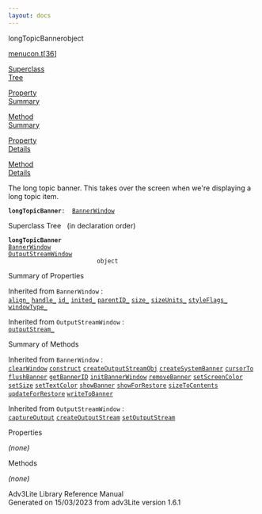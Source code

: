 ```yaml
---
layout: docs
---
```

<span class="title">longTopicBanner</span><span class="type">object</span>

[menucon.t](../file/menucon.t.html)\[[36](../source/menucon.t.html#36)\]

[Superclass  
Tree](#_SuperClassTree_)

[Property  
Summary](#_PropSummary_)

[Method  
Summary](#_MethodSummary_)

[Property  
Details](#_Properties_)

[Method  
Details](#_Methods_)



The long topic banner. This takes over the screen when we're displaying
a long topic item.

**`longTopicBanner`**` :   `[`BannerWindow`](../object/BannerWindow.html)



<span id="_SuperClassTree_"></span>



<span class="hdln">Superclass Tree</span>   (in declaration order)



**`longTopicBanner`**  
[`BannerWindow`](../object/BannerWindow.html)  
[`OutputStreamWindow`](../object/OutputStreamWindow.html)  
`                         object`  
<span id="_PropSummary_"></span>



<span class="hdln">Summary of Properties</span>  





Inherited from `BannerWindow` :  
[`align_`](../object/BannerWindow.html#align_) [`handle_`](../object/BannerWindow.html#handle_) [`id_`](../object/BannerWindow.html#id_) [`inited_`](../object/BannerWindow.html#inited_) [`parentID_`](../object/BannerWindow.html#parentID_) [`size_`](../object/BannerWindow.html#size_) [`sizeUnits_`](../object/BannerWindow.html#sizeUnits_) [`styleFlags_`](../object/BannerWindow.html#styleFlags_) [`windowType_`](../object/BannerWindow.html#windowType_)

Inherited from `OutputStreamWindow` :  
[`outputStream_`](../object/OutputStreamWindow.html#outputStream_)

<span id="_MethodSummary_"></span>



<span class="hdln">Summary of Methods</span>  





Inherited from `BannerWindow` :  
[`clearWindow`](../object/BannerWindow.html#clearWindow) [`construct`](../object/BannerWindow.html#construct) [`createOutputStreamObj`](../object/BannerWindow.html#createOutputStreamObj) [`createSystemBanner`](../object/BannerWindow.html#createSystemBanner) [`cursorTo`](../object/BannerWindow.html#cursorTo) [`flushBanner`](../object/BannerWindow.html#flushBanner) [`getBannerID`](../object/BannerWindow.html#getBannerID) [`initBannerWindow`](../object/BannerWindow.html#initBannerWindow) [`removeBanner`](../object/BannerWindow.html#removeBanner) [`setScreenColor`](../object/BannerWindow.html#setScreenColor) [`setSize`](../object/BannerWindow.html#setSize) [`setTextColor`](../object/BannerWindow.html#setTextColor) [`showBanner`](../object/BannerWindow.html#showBanner) [`showForRestore`](../object/BannerWindow.html#showForRestore) [`sizeToContents`](../object/BannerWindow.html#sizeToContents) [`updateForRestore`](../object/BannerWindow.html#updateForRestore) [`writeToBanner`](../object/BannerWindow.html#writeToBanner)

Inherited from `OutputStreamWindow` :  
[`captureOutput`](../object/OutputStreamWindow.html#captureOutput) [`createOutputStream`](../object/OutputStreamWindow.html#createOutputStream) [`setOutputStream`](../object/OutputStreamWindow.html#setOutputStream)

<span id="_Properties_"></span>



<span class="hdln">Properties</span>  



*(none)* <span id="_Methods_"></span>



<span class="hdln">Methods</span>  



*(none)*



Adv3Lite Library Reference Manual  
Generated on 15/03/2023 from adv3Lite version 1.6.1


